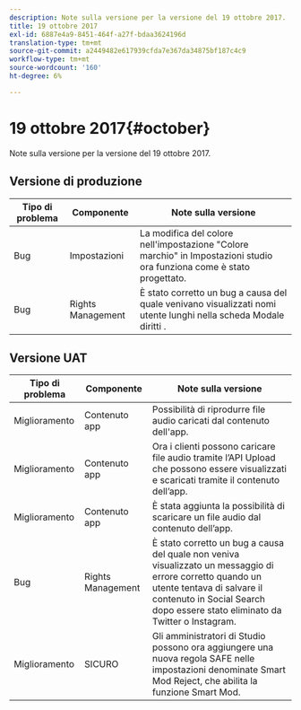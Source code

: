 ```yaml
---
description: Note sulla versione per la versione del 19 ottobre 2017.
title: 19 ottobre 2017
exl-id: 6887e4a9-8451-464f-a27f-bdaa3624196d
translation-type: tm+mt
source-git-commit: a2449482e617939cfda7e367da34875bf187c4c9
workflow-type: tm+mt
source-wordcount: '160'
ht-degree: 6%

---
```


# 19 ottobre 2017{#october}

Note sulla versione per la versione del 19 ottobre 2017.

## Versione di produzione

| **Tipo di problema** | **Componente** | **Note sulla versione** |
|---|---|---|
| Bug | Impostazioni | La modifica del colore nell&#39;impostazione &quot;Colore marchio&quot; in Impostazioni studio ora funziona come è stato progettato. |
| Bug | Rights Management | È stato corretto un bug a causa del quale venivano visualizzati nomi utente lunghi nella scheda Modale diritti . |

## Versione UAT

| **Tipo di problema** | **Componente** | **Note sulla versione** |
|---|---|---|
| Miglioramento | Contenuto app | Possibilità di riprodurre file audio caricati dal contenuto dell&#39;app. |
| Miglioramento | Contenuto app | Ora i clienti possono caricare file audio tramite l’API Upload che possono essere visualizzati e scaricati tramite il contenuto dell’app. |
| Miglioramento | Contenuto app | È stata aggiunta la possibilità di scaricare un file audio dal contenuto dell’app. |
| Bug | Rights Management | È stato corretto un bug a causa del quale non veniva visualizzato un messaggio di errore corretto quando un utente tentava di salvare il contenuto in Social Search dopo essere stato eliminato da Twitter o Instagram. |
| Miglioramento | SICURO | Gli amministratori di Studio possono ora aggiungere una nuova regola SAFE nelle impostazioni denominate Smart Mod Reject, che abilita la funzione Smart Mod. |
